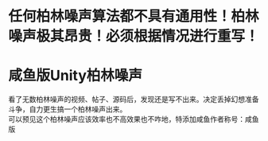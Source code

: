 # 任何柏林噪声算法都不具有通用性！柏林噪声极其昂贵！必须根据情况进行重写！
# 咸鱼版Unity柏林噪声
看了无数柏林噪声的视频、帖子、源码后，发现还是写不出来。决定丢掉幻想准备斗争，自力更生搞一个柏林噪声出来。</br>
可以预见这个柏林噪声应该效率也不高效果也不咋地，特添加咸鱼作者称号：咸鱼版</br>
